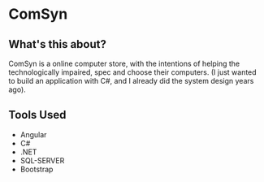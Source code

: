 # ComSyn

## What's this about?
ComSyn is a online computer store, with the intentions of helping the technologically impaired, spec and choose their computers.
(I just wanted to build an application with C#, and I already did the system design years ago).

## Tools Used
* Angular
* C#
* .NET
* SQL-SERVER
* Bootstrap